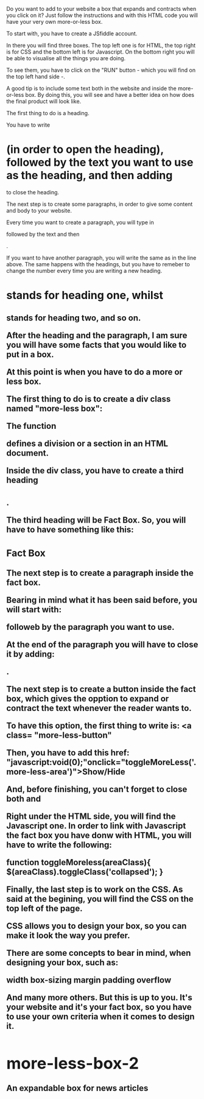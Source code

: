 Do you want to add to your website a box that expands and contracts when you click on it? 
Just follow the instructions and with this HTML code you will have your very own more-or-less box.

To start with, you have to create a JSfiddle account.

In there you will find three boxes. The top left one is for HTML, the top right is for CSS and the bottom left is for Javascript. On the bottom right you will be able to visualise all the things you are doing. 

To see them, you have to click on the "RUN" button - which you will find on the top left hand side -.

A good tip is to include some text both in the website and inside the more-or-less box. By doing this, you will see and have a better idea on how does the final product will look like. 

The first thing to do is a heading.

You have to write <h1> (in order to open the heading), followed by the text you want to use as the heading, and then adding </h1> to close the heading.

The next step is to create some paragraphs, in order to give some content and body to your website.

Every time you want to create a paragraph, you will type in <p> followed by the text and then </p>.

If you want to have another paragraph, you will write the same as in the line above. The same happens with the headings, but you have to remeber to change the number every time you are writing a new heading. 

<h1> stands for heading one, whilst <h2> stands for heading two, and so on. 

After the heading and the paragraph, I am sure you will have some facts that you would like to put in a box.

At this point is when you have to do a more or less box.

The first thing to do is to create a div class named "more-less box": <div class="more-less-box">

The function <div> defines a division or a section in an HTML document.

Inside the div class, you have to create a third heading <h3></h3>. 

The third heading will be Fact Box. So, you will have to have something like this: 

<h3>
Fact Box
</h3>

The next step is to create a paragraph inside the fact box.

Bearing in mind what it has been said before, you will start with: <p class="more-less-area collapsed"> followeb by the paragraph you want to use.

At the end of the paragraph you will have to close it by adding: </p>.

The next step is to create a button inside the fact box, which gives the opption to expand or contract the text whenever the reader wants to. 

To have this option, the first thing to write is: <a class= "more-less-button"

Then, you have to add this href: "javascript:void(0);"onclick="toggleMoreLess('.more-less-area')">Show/Hide

And, before finishing, you can't forget to close both </a> and </div>

Right under the HTML side, you will find the Javascript one. In order to link with Javascript the fact box you have donw with HTML, you will have to write the following:

function toggleMoreless(areaClass){
$(areaClass).toggleClass('collapsed');
}

Finally, the last step is to work on the CSS. As said at the begining, you will find the CSS on the top left of the page.

CSS allows you to design your box, so you can make it look the way you prefer.

There are some concepts to bear in mind, when designing your box, such as:

width
box-sizing
margin
padding
overflow

And many more others. But this is up to you. It's your website and it's your fact box, so you have to use your own criteria when it comes to design it.

# more-less-box-2
An expandable box for news articles
